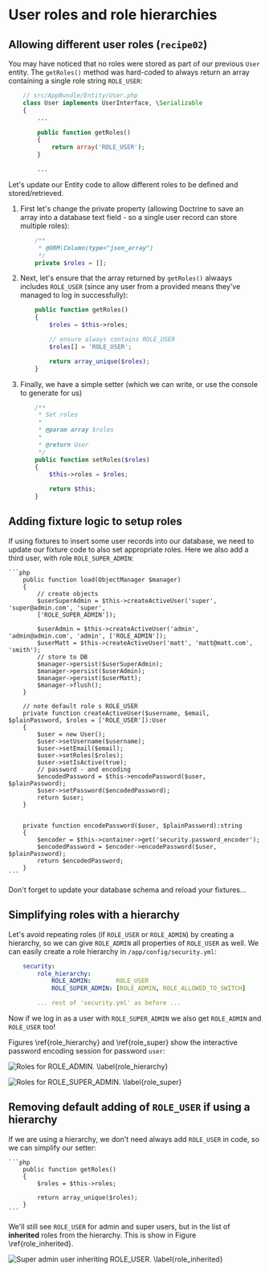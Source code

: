 
# User roles and role hierarchies

## Allowing different user roles (`recipe02`)

You may have noticed that no roles were stored as part of our previous `User` entity. The `getRoles()` method was hard-coded to always return an array containing a single role string `ROLE_USER`:

```php
    // src/AppBundle/Entity/User.php
    class User implements UserInterface, \Serializable
    {
        ...

        public function getRoles()
        {
            return array('ROLE_USER');
        }

        ...
```

Let's update our Entity code to allow different roles to be defined and stored/retrieved.

1. First let's change the private property (allowing Doctrine to save an array into a database text field - so a single user record can store multiple roles):

    ```php
        /**
         * @ORM\Column(type="json_array")
         */
        private $roles = [];
    ```

1. Next, let's ensure that the array returned by `getRoles()` alwaays includes `ROLE_USER` (since any user from a provided means they've managed to log in successfully):

    ```php
        public function getRoles()
        {
            $roles = $this->roles;

            // ensure always contains ROLE_USER
            $roles[] = 'ROLE_USER';

            return array_unique($roles);
        }
    ```

1. Finally, we have a simple setter (which we can write, or use the console to generate for us)

    ```php
        /**
         * Set roles
         *
         * @param array $roles
         *
         * @return User
         */
        public function setRoles($roles)
        {
            $this->roles = $roles;

            return $this;
        }
    ```

## Adding fixture logic to setup roles

If using fixtures to insert some user records into our database, we need to update our fixture code to also set appropriate roles. Here we also add a third user, with role `ROLE_SUPER_ADMIN`:

    ```php
        public function load(ObjectManager $manager)
        {
            // create objects
            $userSuperAdmin = $this->createActiveUser('super', 'super@admin.com', 'super',
            ['ROLE_SUPER_ADMIN']);

            $userAdmin = $this->createActiveUser('admin', 'admin@admin.com', 'admin', ['ROLE_ADMIN']);
            $userMatt = $this->createActiveUser('matt', 'matt@matt.com', 'smith');
            // store to DB
            $manager->persist($userSuperAdmin);
            $manager->persist($userAdmin);
            $manager->persist($userMatt);
            $manager->flush();
        }

        // note default role s ROLE_USER
        private function createActiveUser($username, $email, $plainPassword, $roles = ['ROLE_USER']):User
        {
            $user = new User();
            $user->setUsername($username);
            $user->setEmail($email);
            $user->setRoles($roles);
            $user->setIsActive(true);
            // password - and encoding
            $encodedPassword = $this->encodePassword($user, $plainPassword);
            $user->setPassword($encodedPassword);
            return $user;
        }


        private function encodePassword($user, $plainPassword):string
        {
            $encoder = $this->container->get('security.password_encoder');
            $encodedPassword = $encoder->encodePassword($user, $plainPassword);
            return $encodedPassword;
        }
    ```

Don't forget to update your database schema and reload your fixtures...

## Simplifying roles with a hierarchy

Let's avoid repeating roles (if `ROLE_USER` or `ROLE_ADMIN`) by creating a hierarchy, so we can give `ROLE_ADMIN` all properties of `ROLE_USER` as well. We can easily create a role hierarchy in `/app/config/security.yml`:

```yaml
    security:
        role_hierarchy:
            ROLE_ADMIN:       ROLE_USER
            ROLE_SUPER_ADMIN: [ROLE_ADMIN, ROLE_ALLOWED_TO_SWITCH]

        ... rest of 'security.yml' as before ...
```

Now if we log in as a user with `ROLE_SUPER_ADMIN` we also get `ROLE_ADMIN` and `ROLE_USER` too!


Figures \ref{role_hierarchy} and  \ref{role_super}  show the interactive password encoding session for password `user`:

![Roles for `ROLE_ADMIN`. \label{role_hierarchy}](./03_figures/authentication/30_role_hierarchy_sm.png)

![Roles for `ROLE_SUPER_ADMIN`. \label{role_super}](./03_figures/authentication/31_super_admin_sm.png)

## Removing default adding of `ROLE_USER` if using a hierarchy

If we are using a hierarchy, we don't need always add `ROLE_USER` in code, so we can simplify our setter:


    ```php
        public function getRoles()
        {
            $roles = $this->roles;

            return array_unique($roles);
        }
    ```

We'll still see `ROLE_USER` for admin and super users, but in the list of **inherited** roles from the hierarchy. This is show in Figure \ref{role_inherited}.

![Super admin user inheriting `ROLE_USER`. \label{role_inherited}](./03_figures/authentication/32_inherited_sm.png)
